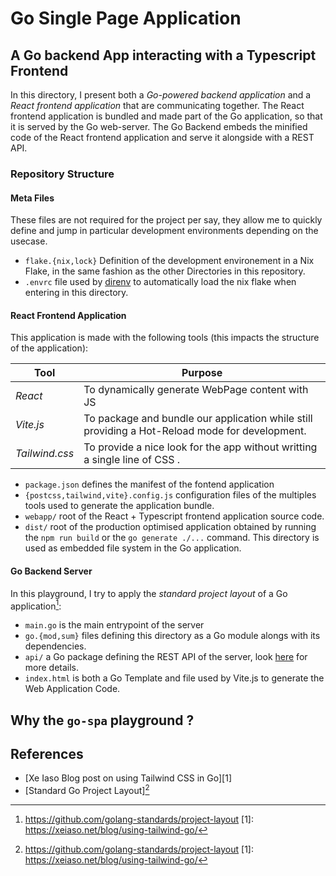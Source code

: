 # Go Single Page Application

## A Go backend App interacting with a Typescript Frontend

In this directory, I present both a *Go-powered backend application* and a *React frontend application* that are communicating together.
The React frontend application is bundled and made part of the Go application, so that it is served by the Go web-server.
The Go Backend embeds the minified code of the React frontend application and serve it alongside with a REST API.

### Repository Structure

#### Meta Files

These files are not required for the project per say, they allow me to quickly define and jump in particular development environments depending on the usecase.

- `flake.{nix,lock}` Definition of the development environement in a Nix Flake, in the same fashion as the other Directories in this repository.
- `.envrc` file used by [direnv](https://direnv.net/) to automatically load the nix flake when entering in this directory.

#### React Frontend Application

This application is made with the following tools (this impacts the structure of the application):

| Tool           | Purpose             |
| -------------- | ------------------- |
| *React*        | To dynamically generate WebPage content with JS |
| *Vite.js*      | To package and bundle our application while still providing a Hot-Reload mode for development. |
| *Tailwind.css* | To provide a nice look for the app without writting a single line of CSS .|

- `package.json` defines the manifest of the fontend application
- `{postcss,tailwind,vite}.config.js` configuration files of the multiples tools used to generate the application bundle.
- `webapp/` root of the React + Typescript frontend application source code.
- `dist/` root of the production optimised application obtained by running the `npm run build` or the `go generate ./...` command.
  This directory is used as embedded file system in the Go application.

#### Go Backend Server

In this playground, I try to apply the *standard project layout* of a Go application[^1]:

- `main.go` is the main entrypoint of the server
- `go.{mod,sum}` files defining this directory as a Go module alongs with its dependencies.
- `api/` a Go package defining the REST API of the server, look [here](https://github.com/golang-standards/project-layout/blob/master/api/README.md) for more details.
- `index.html` is both a Go Template and file used by Vite.js to generate the Web Application Code.

## Why the `go-spa` playground ?

## References

- [Xe Iaso Blog post on using Tailwind CSS in Go][1]
- [Standard Go Project Layout][^1]

[^1]: https://github.com/golang-standards/project-layout
[1]: https://xeiaso.net/blog/using-tailwind-go/
